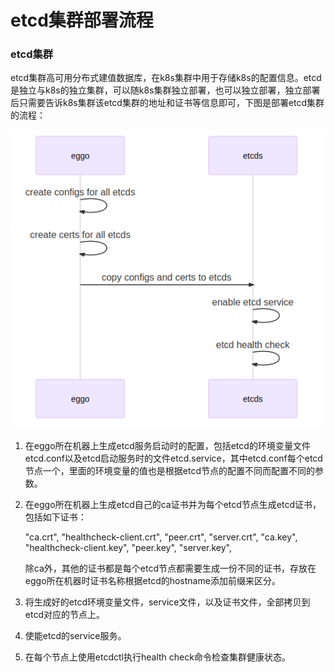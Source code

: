 # etcd集群部署流程

### etcd集群

etcd集群高可用分布式建值数据库，在k8s集群中用于存储k8s的配置信息。etcd是独立与k8s的独立集群，可以随k8s集群独立部署，也可以独立部署，独立部署后只需要告诉k8s集群该etcd集群的地址和证书等信息即可，下图是部署etcd集群的流程：

![etcd_deploy](./imgs/etcd_deploy.png)

1. 在eggo所在机器上生成etcd服务启动时的配置，包括etcd的环境变量文件etcd.conf以及etcd启动服务时的文件etcd.service，其中etcd.conf每个etcd节点一个，里面的环境变量的值也是根据etcd节点的配置不同而配置不同的参数。

2. 在eggo所在机器上生成etcd自己的ca证书并为每个etcd节点生成etcd证书，包括如下证书：

   "ca.crt", "healthcheck-client.crt", "peer.crt", "server.crt",
    "ca.key", "healthcheck-client.key", "peer.key", "server.key",

   除ca外，其他的证书都是每个etcd节点都需要生成一份不同的证书，存放在eggo所在机器时证书名称根据etcd的hostname添加前缀来区分。
   
3. 将生成好的etcd环境变量文件，service文件，以及证书文件，全部拷贝到etcd对应的节点上。

4. 使能etcd的service服务。

5. 在每个节点上使用etcdctl执行health check命令检查集群健康状态。
